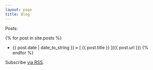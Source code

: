 ```yaml
---
layout: page
title: Blog
---
```


Posts:

{% for post in site.posts %}
* {{ post.date | date_to_string }} &raquo; [ {{ post.title }} ]({{ post.url }})
{% endfor %}

<p>Subscribe <a href="{{ '/atom.xml' | relative_url }}" class="rss-subscribe">via RSS</a>.</p>